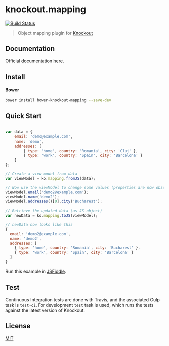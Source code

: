 # knockout.mapping

[![Build Status](https://travis-ci.org/crissdev/knockout.mapping.png?branch=master)](https://travis-ci.org/crissdev/knockout.mapping)

> Object mapping plugin for [Knockout](http://knockoutjs.com/)


## Documentation

Official documentation [here](http://knockoutjs.com/documentation/plugins-mapping.html).


## Install

#### Bower

```sh
bower install bower-knockout-mapping --save-dev
```


## Quick Start

```js

var data = {
    email: 'demo@example.com',
    name: 'demo',
    addresses: [
        { type: 'home', country: 'Romania', city: 'Cluj' },
        { type: 'work', country: 'Spain', city: 'Barcelona' }
    ]
};

// Create a view model from data
var viewModel = ko.mapping.fromJS(data);

// Now use the viewModel to change some values (properties are now observable)
viewModel.email('demo2@example.com');
viewModel.name('demo2');
viewModel.addresses()[0].city('Bucharest');

// Retrieve the updated data (as JS object)
var newData = ko.mapping.toJS(viewModel);

// newData now looks like this
{
  email: 'demo2@example.com',
  name: 'demo2',
  addresses: [
    { type: 'home', country: 'Romania', city: 'Bucharest' },
    { type: 'work', country: 'Spain', city: 'Barcelona' }
  ]
}

```

Run this example in [JSFiddle](http://jsfiddle.net/wmeqx7ss/).


## Test

Continuous Integration tests are done with Travis, and the associated Gulp task is `test-ci`.
For development `test` task is used, which runs the tests against the latest version of Knockout.


## License

[MIT](http://www.opensource.org/licenses/mit-license.php)
